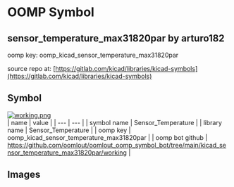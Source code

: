 # OOMP Symbol  
## sensor_temperature_max31820par  by arturo182  
  
oomp key: oomp_kicad_sensor_temperature_max31820par  
  
source repo at: [https://gitlab.com/kicad/libraries/kicad-symbols](https://gitlab.com/kicad/libraries/kicad-symbols)  
## Symbol  
  
[![working.png](working_600.png)](working.png)  
| name | value | 
| --- | --- | 
| symbol name | Sensor_Temperature | 
| library name | Sensor_Temperature | 
| oomp key | oomp_kicad_sensor_temperature_max31820par | 
| oomp bot github | https://github.com/oomlout/oomlout_oomp_symbol_bot/tree/main/kicad_sensor_temperature_max31820par/working | 
## Images  
